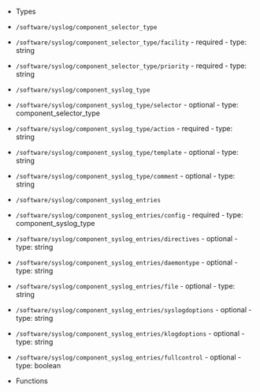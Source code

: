  - Types
  - `/software/syslog/component_selector_type`
   - `/software/syslog/component_selector_type/facility`
    - required
    - type: string
   - `/software/syslog/component_selector_type/priority`
    - required
    - type: string
  - `/software/syslog/component_syslog_type`
   - `/software/syslog/component_syslog_type/selector`
    - optional
    - type: component_selector_type
   - `/software/syslog/component_syslog_type/action`
    - required
    - type: string
   - `/software/syslog/component_syslog_type/template`
    - optional
    - type: string
   - `/software/syslog/component_syslog_type/comment`
    - optional
    - type: string
  - `/software/syslog/component_syslog_entries`
   - `/software/syslog/component_syslog_entries/config`
    - required
    - type: component_syslog_type
   - `/software/syslog/component_syslog_entries/directives`
    - optional
    - type: string
   - `/software/syslog/component_syslog_entries/daemontype`
    - optional
    - type: string
   - `/software/syslog/component_syslog_entries/file`
    - optional
    - type: string
   - `/software/syslog/component_syslog_entries/syslogdoptions`
    - optional
    - type: string
   - `/software/syslog/component_syslog_entries/klogdoptions`
    - optional
    - type: string
   - `/software/syslog/component_syslog_entries/fullcontrol`
    - optional
    - type: boolean

 - Functions
